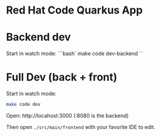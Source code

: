 # Red Hat Code Quarkus App

# Backend dev

Start in watch mode:
```bash`
make code dev-backend
``


# Full Dev (back + front)

Start in watch mode:
```bash
make code dev
```

Open: http://locahost:3000 (:8080 is the backend)


Then open `./src/main/frontend` with your favorite IDE to edit.

